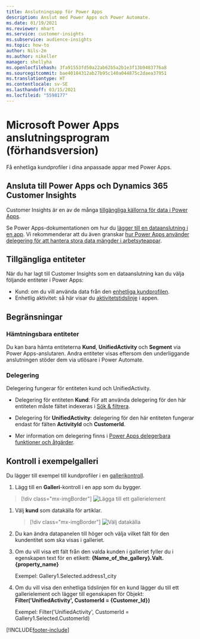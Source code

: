```yaml
---
title: Anslutningsapp för Power Apps
description: Anslut med Power Apps och Power Automate.
ms.date: 01/19/2021
ms.reviewer: mhart
ms.service: customer-insights
ms.subservice: audience-insights
ms.topic: how-to
author: Nils-2m
ms.author: nikeller
manager: shellyha
ms.openlocfilehash: 3fa91553fd50a22ab62b5a2b1e3f13b9483776a8
ms.sourcegitcommit: bae40184312ab27b95c140a044875c2daea37951
ms.translationtype: HT
ms.contentlocale: sv-SE
ms.lasthandoff: 03/15/2021
ms.locfileid: "5598177"
---
```

# <a name="microsoft-power-apps-connector-preview"></a>Microsoft Power Apps anslutningsprogram (förhandsversion)

Få enhetliga kundprofiler i dina anpassade appar med Power Apps.

## <a name="connect-power-apps-and-dynamics-365-customer-insights"></a>Ansluta till Power Apps och Dynamics 365 Customer Insights

Customer Insights är en av de många [tillgängliga källorna för data i Power Apps](/powerapps/maker/canvas-apps/working-with-data-sources).

Se Power Apps-dokumentationen om hur du [lägger till en dataanslutning i en app](/powerapps/maker/canvas-apps/add-data-connection). Vi rekommenderar att du även granskar [hur Power Apps använder delegering för att hantera stora data mängder i arbetsyteappar](/powerapps/maker/canvas-apps/delegation-overview).

## <a name="available-entities"></a>Tillgängliga entiteter

När du har lagt till Customer Insights som en dataanslutning kan du välja följande entiteter i Power Apps:

- Kund: om du vill använda data från den [enhetliga kundprofilen](customer-profiles.md).
- Enhetlig aktivitet: så här visar du [aktivitetstidslinje](activities.md) i appen.

## <a name="limitations"></a>Begränsningar

### <a name="retrievable-entities"></a>Hämtningsbara entiteter

Du kan bara hämta entiteterna **Kund**, **UnifiedActivity** och **Segment** via Power Apps-anslutaren. Andra entiteter visas eftersom den underliggande anslutningen stöder dem via utlösare i Power Automate.  

### <a name="delegation"></a>Delegering

Delegering fungerar för entiteten kund och UnifiedActivity. 

- Delegering för entiteten **Kund**: För att använda delegering för den här entiteten måste fältet indexeras i [Sök & filtrera](search-filter-index.md).  

- Delegering för **UnifiedActivity**: delegering för den här entiteten fungerar endast för fälten **ActivityId** och **CustomerId**.  

- Mer information om delegering finns i [Power Apps delegerbara funktioner och åtgärder](/connectors/commondataservice/#power-apps-delegable-functions-and-operations-for-the-cds-for-apps). 

## <a name="example-gallery-control"></a>Kontroll i exempelgalleri

Du lägger till exempel till kundprofiler i en [gallerikontroll](/powerapps/maker/canvas-apps/add-gallery).

1. Lägg till en **Galleri**-kontroll i en app som du bygger.

> [!div class="mx-imgBorder"]
> ![Lägga till ett gallerielement](media/connector-powerapps9.png "Lägga till ett gallerielement")

1. Välj **kund** som datakälla för artiklar.

    > [!div class="mx-imgBorder"]
    > ![Välj datakälla](media/choose-datasource-powerapps.png "Välj datakälla")

1. Du kan ändra datapanelen till höger och välja vilket fält för den kundentitet som ska visas i galleriet.

1. Om du vill visa ett fält från den valda kunden i galleriet fyller du i egenskapen text för en etikett: **{Name_of_the_gallery}.Valt.{property_name}**

    Exempel: Gallery1.Selected.address1_city

1. Om du vill visa den enhetliga tidslinjen för en kund lägger du till ett gallerielement och lägger till egenskapen för Objekt: **Filter('UnifiedActivity', CustomerId = {Customer_Id})**

    Exempel: Filter('UnifiedActivity', CustomerId = Gallery1.Selected.CustomerId)


[!INCLUDE[footer-include](../includes/footer-banner.md)]